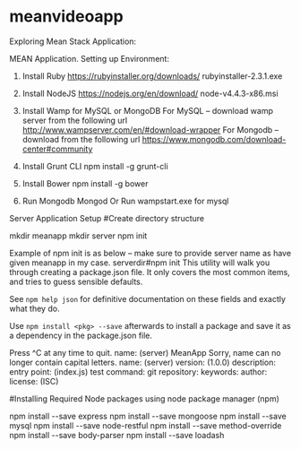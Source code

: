 # meanvideoapp
Exploring Mean Stack Application:

MEAN Application.
Setting up Environment:
1.	Install Ruby
https://rubyinstaller.org/downloads/
rubyinstaller-2.3.1.exe
2.	Install NodeJS
https://nodejs.org/en/download/
node-v4.4.3-x86.msi
3.	Install Wamp for MySQL or MongoDB
For MySQL – download wamp server from the following url
http://www.wampserver.com/en/#download-wrapper
For Mongodb – download from the following url
https://www.mongodb.com/download-center#community
4.	Install Grunt CLI
npm install -g grunt-cli

5.	Install Bower
npm install -g bower
6.	Run Mongodb 
Mongod
Or 
Run wampstart.exe for mysql


Server Application Setup
#Create  directory structure

mkdir meanapp
mkdir server
npm init

Example of npm init is as below – make sure to provide server name as have given meanapp in my case.
serverdir#npm init
This utility will walk you through creating a package.json file.
It only covers the most common items, and tries to guess sensible defaults.

See `npm help json` for definitive documentation on these fields
and exactly what they do.

Use `npm install <pkg> --save` afterwards to install a package and
save it as a dependency in the package.json file.

Press ^C at any time to quit.
name: (server) MeanApp
Sorry, name can no longer contain capital letters.
name: (server)
version: (1.0.0)
description:
entry point: (index.js)
test command:
git repository:
keywords:
author:
license: (ISC)

#Installing Required Node packages using node package manager (npm)

npm install --save express 
npm install --save mongoose
npm install --save mysql
npm install --save node-restful
npm install --save method-override
npm install --save body-parser
npm install --save loadash

